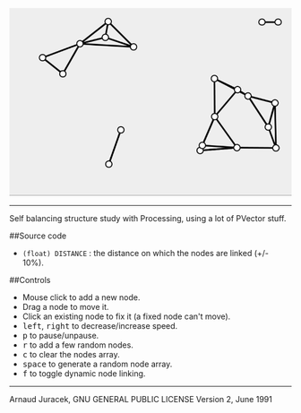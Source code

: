 ![preview](preview.gif?raw=true "preview")

---
Self balancing structure study with Processing, using a lot of PVector stuff.

##Source code
+ `(float) DISTANCE` : the distance on which the nodes are linked (+/- 10%).

##Controls

+ Mouse click to add a new node.
+ Drag a node to move it.
+ Click an existing node to fix it (a fixed node can't move).
+ <kbd>left</kbd>, <kbd>right</kbd> to decrease/increase speed.
+ <kbd>p</kbd> to pause/unpause.
+ <kbd>r</kbd> to add a few random nodes.
+ <kbd>c</kbd> to clear the nodes array.
+ <kbd>space</kbd> to generate a random node array.
+ <kbd>f</kbd> to toggle dynamic node linking.

---
Arnaud Juracek, GNU GENERAL PUBLIC LICENSE Version 2, June 1991
